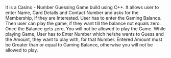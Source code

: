 It is a Casino - Number Guessing Game build using C++.
It allows user to enter Name, Card Details and Contact Number and asks for the Membership, if they are Interested.
User has to enter the Gaming Balance. 
Then user can play the game, if they want till the balance not equals zero. Once the Balance gets zero, You will not be allowed to play the Game.
While playing Game, User has to Enter Number which he/she wants to Guess and the Amount, they want to play with, for that Number.
Entered Amount must be Greater than or equal to Gaming Balance, otherwise you will not be allowed to play.
